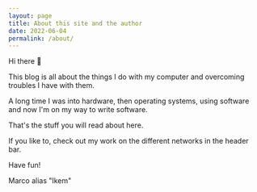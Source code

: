 ```yaml
---
layout: page
title: About this site and the author
date: 2022-06-04
permalink: /about/
---
```

Hi there 👋

This blog is all about the things I do with my computer and overcoming troubles I have with them.

A long time I was into hardware, then operating systems, using software and now I'm on my way to write software.

That's the stuff you will read about here.

If you like to, check out my work on the different networks in the header bar.

Have fun!

Marco alias "Ikem"
